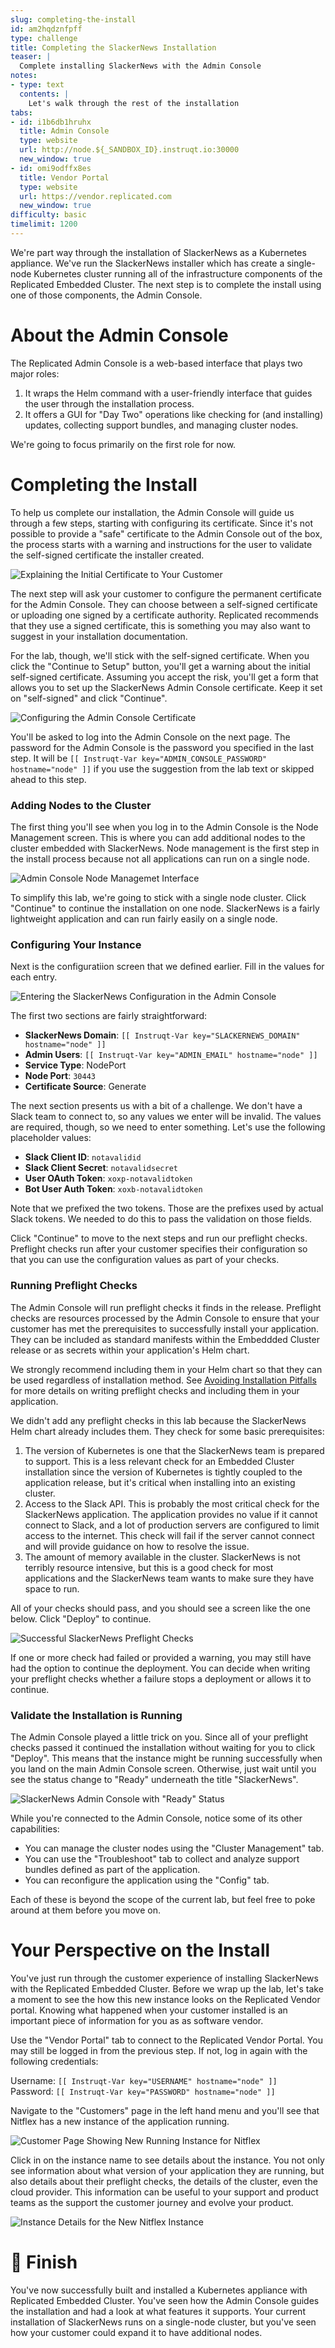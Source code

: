 ```yaml
---
slug: completing-the-install
id: am2hqdznfpff
type: challenge
title: Completing the SlackerNews Installation
teaser: |
  Complete installing SlackerNews with the Admin Console
notes:
- type: text
  contents: |
    Let's walk through the rest of the installation
tabs:
- id: i1b6db1hruhx
  title: Admin Console
  type: website
  url: http://node.${_SANDBOX_ID}.instruqt.io:30000
  new_window: true
- id: omi9odffx8es
  title: Vendor Portal
  type: website
  url: https://vendor.replicated.com
  new_window: true
difficulty: basic
timelimit: 1200
---
```


We're part way through the installation of SlackerNews as a Kubernetes
appliance. We've run the SlackerNews installer which has create a single-node
Kubernetes cluster running all of the infrastructure components of the
Replicated Embedded Cluster. The next step is to complete the install using
one of those components, the Admin Console.

About the Admin Console
=======================

The Replicated Admin Console is a web-based interface that plays two major
roles:

1. It wraps the Helm command with a user-friendly interface that guides the
   user through the installation process.
2. It offers a GUI for "Day Two" operations like checking for (and installing)
   updates, collecting support bundles, and managing cluster nodes.

We're going to focus primarily on the first role for now.

Completing the Install
=====================

To help us complete our installation, the Admin Console will guide us
through a few steps, starting with configuring its certificate. Since it's
not possible to provide a "safe" certificate to the Admin Console out of the
box, the process starts with a warning and instructions for the user to
validate the self-signed certificate the installer created.

![Explaining the Initial Certificate to Your Customer](../assets/certificate-warning.png)

The next step will ask your customer to configure the permanent certificate
for the Admin Console. They can choose between a self-signed certificate or
uploading one signed by a certificate authority. Replicated recommends that they use a
signed certificate, this is something you may also want to suggest in your
installation documentation.

For the lab, though, we'll stick with the self-signed certificate. When you
click the "Continue to Setup" button, you'll get a warning about the initial
self-signed certificate. Assuming you accept the risk, you'll get a form that
allows you to set up the SlackerNews Admin Console certificate. Keep it set on
"self-signed" and click "Continue".

![Configuring the Admin Console Certificate](../assets/certificate-configuration.png)

You'll be asked to log into the Admin Console on the next page. The password
for the Admin Console is the password you specified in the last step. It will
be `[[ Instruqt-Var key="ADMIN_CONSOLE_PASSWORD" hostname="node" ]]` if you use the suggestion
from the lab text or skipped ahead to this step.

### Adding Nodes to the Cluster

The first thing you'll see when you log in to the Admin Console is the Node
Management screen. This is where you can add additional nodes to the
cluster embedded with SlackerNews. Node management is the first step in the install
process because not all applications can run on a single node.

![Admin Console Node Managemet Interface](../assets/node-management.png)

To simplify this lab, we're going to stick with a single node cluster. Click
"Continue" to continue the installation on one node. SlackerNews is a fairly
lightweight application and can run fairly easily on a single node.

### Configuring Your Instance

Next is the configuratiion screen that we defined earlier. Fill in the values
for each entry.

![Entering the SlackerNews Configuration in the Admin Console](../assets/providing-configuration.png)

The first two sections are fairly straightforward:

* **SlackerNews Domain**: `[[ Instruqt-Var key="SLACKERNEWS_DOMAIN" hostname="node" ]]`
* **Admin Users**: `[[ Instruqt-Var key="ADMIN_EMAIL" hostname="node" ]]`
* **Service Type**: NodePort
* **Node Port**: `30443`
* **Certificate Source**: Generate

The next section presents us with a bit of a challenge. We don't have a Slack
team to connect to, so any values we enter will be invalid. The values are
required, though, so we need to enter something. Let's use the following placeholder
values:

* **Slack Client ID**: `notavalidid`
* **Slack Client Secret**: `notavalidsecret`
* **User OAuth Token**: `xoxp-notavalidtoken`
* **Bot User Auth Token**: `xoxb-notavalidtoken`

Note that we prefixed the two tokens. Those are the prefixes used by actual Slack
tokens. We needed to do this to pass the validation on those fields.

Click "Continue" to move to the next steps and run our preflight checks.
Preflight checks run after your customer specifies their configuration so that
you can use the configuration values as part of your checks.

### Running Preflight Checks

The Admin Console will run preflight checks it finds in the release. Preflight
checks are resources processed by the Admin Console to ensure that your
customer has met the prerequisites to successfully install your application.
They can be included as standard manifests within the Embeddded Cluster
release or as secrets within your application's Helm chart.

We strongly recommend including them in your Helm chart so that they can be
used regardless of installation method. See [Avoiding Installation
Pitfalls](https://play.instruqt.com/manage/replicated/tracks/avoiding-installation-pitfalls)
for more details on writing preflight checks and including them in your
application.

We didn't add any preflight checks in this lab because the SlackerNews Helm
chart already includes them. They check for some basic prerequisites:

1. The version of Kubernetes is one that the SlackerNews team is prepared to
   support. This is a less relevant check for an Embedded Cluster installation
   since the version of Kubernetes is tightly coupled to the application
   release, but it's critical when installing into an existing cluster.
2. Access to the Slack API. This is probably the most critical check for the
   SlackerNews application. The application provides no value if it cannot
   connect to Slack, and a lot of production servers are configured to limit
   access to the internet. This check will fail if the server cannot connect
   and will provide guidance on how to resolve the issue.
3. The amount of memory available in the cluster. SlackerNews is not terribly
   resource intensive, but this is a good check for most applications and the
   SlackerNews team wants to make sure they have space to run.

All of your checks should pass, and you should see a screen like the one
below. Click "Deploy" to continue.

![Successful SlackerNews Preflight Checks](../assets/successful-preflight-checks.png)

If one or more check had failed or provided a warning, you may still have had
the option to continue the deployment. You can decide when writing your
preflight checks whether a failure stops a deployment or allows it to
continue.

### Validate the Installation is Running

The Admin Console played a little trick on you. Since all of your preflight
checks passed it continued the installation without waiting for you to click
"Deploy". This means that the instance might be running successfully
when you land on the main Admin Console screen. Otherwise, just wait until you
see the status change to "Ready" underneath the title "SlackerNews".

![SlackerNews Admin Console with "Ready" Status](../assets/slackernews-admin-console-ready.png)

While you're connected to the Admin Console, notice some of its other
capabilities:

* You can manage the cluster nodes using the "Cluster Management" tab.
* You can use the "Troubleshoot" tab to collect and analyze support bundles
  defined as part of the application.
* You can reconfigure the application using the "Config" tab.

Each of these is beyond the scope of the current lab, but feel free to poke
around at them before you move on.

Your Perspective on the Install
===============================

You've just run through the customer experience of installing SlackerNews with
the Replicated Embedded Cluster. Before we wrap up the lab, let's take a
moment to see the how this new instance looks on the Replicated Vendor portal.
Knowing what happened when your customer installed is an important piece of
information for you as as software vendor.

Use the "Vendor Portal" tab to connect to the Replicated Vendor Portal. You may
still be logged in from the previous step. If not, log in again
with the following credentials:

Username: `[[ Instruqt-Var key="USERNAME" hostname="node" ]]`<br/>
Password: `[[ Instruqt-Var key="PASSWORD" hostname="node" ]]`

Navigate to the "Customers" page in the left hand menu and you'll see that
Nitflex has a new instance of the application running.

![Customer Page Showing New Running Instance for Nitflex](../assets/new-nitflex-instance.png)

Click in on the instance name to see details about the instance. You not only
see information about what version of your application they are running, but
also details about their preflight checks, the details of the cluster, even
the cloud provider. This information can be useful to your support and product
teams as the support the customer journey and evolve your product.

![Instance Details for the New Nitflex Instance](../assets/new-nitflex-instance.png)

🏁 Finish
=========

You've now successfully built and installed a Kubernetes appliance with
Replicated Embedded Cluster. You've seen how the Admin Console guides the
installation and had a look at what features it supports. Your current
installation of SlackerNews runs on a single-node cluster, but you've seen how
your customer could expand it to have additional nodes.

